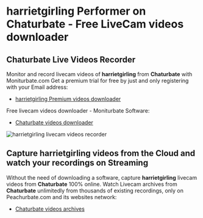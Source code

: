 # harrietgirling Performer on Chaturbate - Free LiveCam videos downloader

## Chaturbate Live Videos Recorder

Monitor and record livecam videos of **harrietgirling** from **Chaturbate** with Moniturbate.com
Get a premium trial for free by just and only registering with your Email address:
* [harrietgirling Premium videos downloader](https://moniturbate.com/request-demo-licence-key.html)

Free livecam videos downloader - Moniturbate Software:
* [Chaturbate videos downloader](https://moniturbate.com/moniturbate-download-software.html)

![harrietgirling livecam videos recorder](https://peachurnet.com/templates/moniturbate-software.png)


## Capture harrietgirling videos from the Cloud and watch your recordings on Streaming

Without the need of downloading a software, capture **harrietgirling** livecam videos from **Chaturbate** 100% online.
Watch Livecam archives from **Chaturbate** unlimitedly from thousands of existing recordings, only on Peachurbate.com and its websites network:
* [Chaturbate videos archives](https://peachurnet.com/)